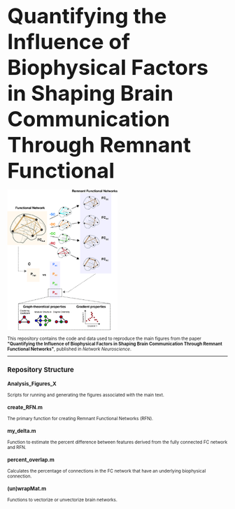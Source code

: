 <font size="38">**Quantifying the Influence of Biophysical Factors in Shaping Brain Communication Through Remnant Functional**</font>

<div aling=center;">
  <img src="RFN.jpg" alt="Diagram of Process" width="50%">
</div>


<div style="font-size: 10px;">

This repository contains the code and data used to reproduce the main figures from the paper **"Quantifying the Influence of Biophysical Factors in Shaping Brain Communication Through Remnant Functional Networks"**, published in *Network Neuroscience*.

---

## **Repository Structure**

### **Analysis_Figures_X**
Scripts for running and generating the figures associated with the main text.

### **create_RFN.m**
The primary function for creating Remnant Functional Networks (RFN).

### **my_delta.m**
Function to estimate the percent difference between features derived from the fully connected FC network and RFN.

### **percent_overlap.m**
Calculates the percentage of connections in the FC network that have an underlying biophysical connection.

### **(un)wrapMat.m**
Functions to vectorize or unvectorize brain networks.

</div>

